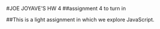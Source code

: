 #JOE JOYAVE'S HW 4
##assignment 4 to turn in

##This is a light assignment in which we explore JavaScript.

